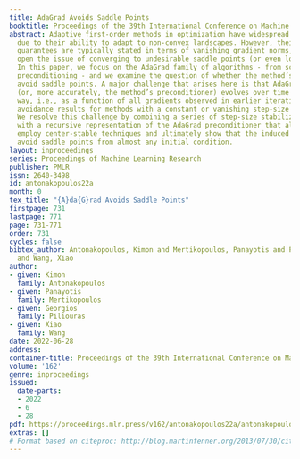 ```yaml
---
title: AdaGrad Avoids Saddle Points
booktitle: Proceedings of the 39th International Conference on Machine Learning
abstract: Adaptive first-order methods in optimization have widespread ML applications
  due to their ability to adapt to non-convex landscapes. However, their convergence
  guarantees are typically stated in terms of vanishing gradient norms, which leaves
  open the issue of converging to undesirable saddle points (or even local maxima).
  In this paper, we focus on the AdaGrad family of algorithms - from scalar to full-matrix
  preconditioning - and we examine the question of whether the method’s trajectories
  avoid saddle points. A major challenge that arises here is that AdaGrad’s step-size
  (or, more accurately, the method’s preconditioner) evolves over time in a filtration-dependent
  way, i.e., as a function of all gradients observed in earlier iterations; as a result,
  avoidance results for methods with a constant or vanishing step-size do not apply.
  We resolve this challenge by combining a series of step-size stabilization arguments
  with a recursive representation of the AdaGrad preconditioner that allows us to
  employ center-stable techniques and ultimately show that the induced trajectories
  avoid saddle points from almost any initial condition.
layout: inproceedings
series: Proceedings of Machine Learning Research
publisher: PMLR
issn: 2640-3498
id: antonakopoulos22a
month: 0
tex_title: "{A}da{G}rad Avoids Saddle Points"
firstpage: 731
lastpage: 771
page: 731-771
order: 731
cycles: false
bibtex_author: Antonakopoulos, Kimon and Mertikopoulos, Panayotis and Piliouras, Georgios
  and Wang, Xiao
author:
- given: Kimon
  family: Antonakopoulos
- given: Panayotis
  family: Mertikopoulos
- given: Georgios
  family: Piliouras
- given: Xiao
  family: Wang
date: 2022-06-28
address:
container-title: Proceedings of the 39th International Conference on Machine Learning
volume: '162'
genre: inproceedings
issued:
  date-parts:
  - 2022
  - 6
  - 28
pdf: https://proceedings.mlr.press/v162/antonakopoulos22a/antonakopoulos22a.pdf
extras: []
# Format based on citeproc: http://blog.martinfenner.org/2013/07/30/citeproc-yaml-for-bibliographies/
---
```

